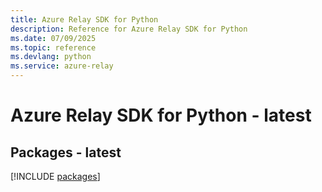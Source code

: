 ```yaml
---
title: Azure Relay SDK for Python
description: Reference for Azure Relay SDK for Python
ms.date: 07/09/2025
ms.topic: reference
ms.devlang: python
ms.service: azure-relay
---
```

# Azure Relay SDK for Python - latest
## Packages - latest
[!INCLUDE [packages](relay-index.md)]